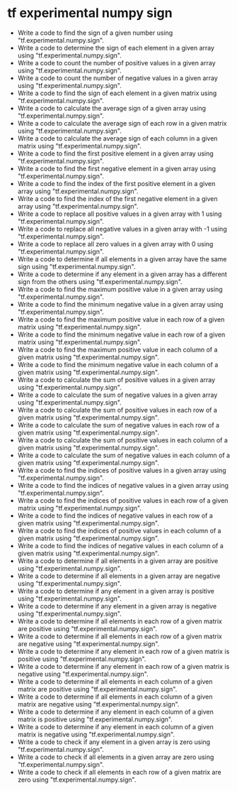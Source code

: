 # tf experimental numpy sign

- Write a code to find the sign of a given number using "tf.experimental.numpy.sign".
- Write a code to determine the sign of each element in a given array using "tf.experimental.numpy.sign".
- Write a code to count the number of positive values in a given array using "tf.experimental.numpy.sign".
- Write a code to count the number of negative values in a given array using "tf.experimental.numpy.sign".
- Write a code to find the sign of each element in a given matrix using "tf.experimental.numpy.sign".
- Write a code to calculate the average sign of a given array using "tf.experimental.numpy.sign".
- Write a code to calculate the average sign of each row in a given matrix using "tf.experimental.numpy.sign".
- Write a code to calculate the average sign of each column in a given matrix using "tf.experimental.numpy.sign".
- Write a code to find the first positive element in a given array using "tf.experimental.numpy.sign".
- Write a code to find the first negative element in a given array using "tf.experimental.numpy.sign".
- Write a code to find the index of the first positive element in a given array using "tf.experimental.numpy.sign".
- Write a code to find the index of the first negative element in a given array using "tf.experimental.numpy.sign".
- Write a code to replace all positive values in a given array with 1 using "tf.experimental.numpy.sign".
- Write a code to replace all negative values in a given array with -1 using "tf.experimental.numpy.sign".
- Write a code to replace all zero values in a given array with 0 using "tf.experimental.numpy.sign".
- Write a code to determine if all elements in a given array have the same sign using "tf.experimental.numpy.sign".
- Write a code to determine if any element in a given array has a different sign from the others using "tf.experimental.numpy.sign".
- Write a code to find the maximum positive value in a given array using "tf.experimental.numpy.sign".
- Write a code to find the minimum negative value in a given array using "tf.experimental.numpy.sign".
- Write a code to find the maximum positive value in each row of a given matrix using "tf.experimental.numpy.sign".
- Write a code to find the minimum negative value in each row of a given matrix using "tf.experimental.numpy.sign".
- Write a code to find the maximum positive value in each column of a given matrix using "tf.experimental.numpy.sign".
- Write a code to find the minimum negative value in each column of a given matrix using "tf.experimental.numpy.sign".
- Write a code to calculate the sum of positive values in a given array using "tf.experimental.numpy.sign".
- Write a code to calculate the sum of negative values in a given array using "tf.experimental.numpy.sign".
- Write a code to calculate the sum of positive values in each row of a given matrix using "tf.experimental.numpy.sign".
- Write a code to calculate the sum of negative values in each row of a given matrix using "tf.experimental.numpy.sign".
- Write a code to calculate the sum of positive values in each column of a given matrix using "tf.experimental.numpy.sign".
- Write a code to calculate the sum of negative values in each column of a given matrix using "tf.experimental.numpy.sign".
- Write a code to find the indices of positive values in a given array using "tf.experimental.numpy.sign".
- Write a code to find the indices of negative values in a given array using "tf.experimental.numpy.sign".
- Write a code to find the indices of positive values in each row of a given matrix using "tf.experimental.numpy.sign".
- Write a code to find the indices of negative values in each row of a given matrix using "tf.experimental.numpy.sign".
- Write a code to find the indices of positive values in each column of a given matrix using "tf.experimental.numpy.sign".
- Write a code to find the indices of negative values in each column of a given matrix using "tf.experimental.numpy.sign".
- Write a code to determine if all elements in a given array are positive using "tf.experimental.numpy.sign".
- Write a code to determine if all elements in a given array are negative using "tf.experimental.numpy.sign".
- Write a code to determine if any element in a given array is positive using "tf.experimental.numpy.sign".
- Write a code to determine if any element in a given array is negative using "tf.experimental.numpy.sign".
- Write a code to determine if all elements in each row of a given matrix are positive using "tf.experimental.numpy.sign".
- Write a code to determine if all elements in each row of a given matrix are negative using "tf.experimental.numpy.sign".
- Write a code to determine if any element in each row of a given matrix is positive using "tf.experimental.numpy.sign".
- Write a code to determine if any element in each row of a given matrix is negative using "tf.experimental.numpy.sign".
- Write a code to determine if all elements in each column of a given matrix are positive using "tf.experimental.numpy.sign".
- Write a code to determine if all elements in each column of a given matrix are negative using "tf.experimental.numpy.sign".
- Write a code to determine if any element in each column of a given matrix is positive using "tf.experimental.numpy.sign".
- Write a code to determine if any element in each column of a given matrix is negative using "tf.experimental.numpy.sign".
- Write a code to check if any element in a given array is zero using "tf.experimental.numpy.sign".
- Write a code to check if all elements in a given array are zero using "tf.experimental.numpy.sign".
- Write a code to check if all elements in each row of a given matrix are zero using "tf.experimental.numpy.sign".